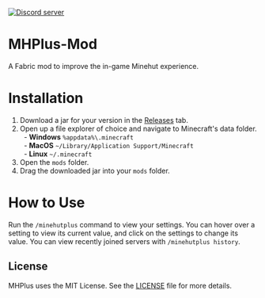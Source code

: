 <p>
    <a href="https://discord.gg/zx6n4xUUHB">
        <img src="https://img.shields.io/discord/872306760394891315?color=5865F2&logo=discord&logoColor=white" alt="Discord server" />
    </a>
</p>

# MHPlus-Mod
A Fabric mod to improve the in-game Minehut experience.

# Installation
1. Download a jar for your version in the [Releases](https://github.com/honkling/MHPlus-Mod/releases) tab.
2. Open up a file explorer of choice and navigate to Minecraft's data folder.<br>
&nbsp;&nbsp;- **Windows** `%appdata%\.minecraft`<br>
&nbsp;&nbsp;- **MacOS** `~/Library/Application Support/Minecraft`<br>
&nbsp;&nbsp;- **Linux** `~/.minecraft`
3. Open the `mods` folder.
4. Drag the downloaded jar into your `mods` folder.

# How to Use
Run the `/minehutplus` command to view your settings. You can hover over a setting to view its current value, and click on the settings to change its value. You can view recently joined servers with `/minehutplus history`.


## License
MHPlus uses the MIT License.
See the [LICENSE](./LICENSE) file for more details.
